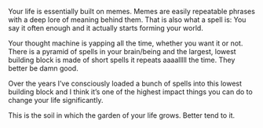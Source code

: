 Your life is essentially built on memes. Memes are easily repeatable phrases with a deep lore of meaning behind them. That is also what a spell is: You say it often enough and it actually starts forming your world.

Your thought machine is yapping all the time, whether you want it or not. There is a pyramid of spells in your brain/being and the largest, lowest building block is made of short spells it repeats aaaalllll the time. They better be damn good.

Over the years I’ve consciously loaded a bunch of spells into this lowest building block and I think it’s one of the highest impact things you can do to change your life significantly.

This is the soil in which the garden of your life grows. Better tend to it.